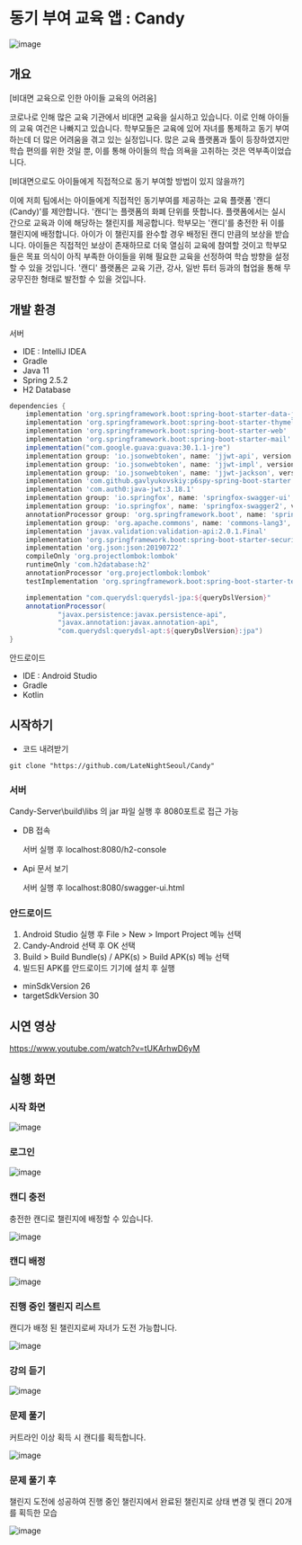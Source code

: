 # 동기 부여 교육 앱 : Candy

![image](https://user-images.githubusercontent.com/60308568/132358449-42e6af8b-b8fe-48ba-9d91-2b08a70d06c0.png) 


## 개요
[비대면 교육으로 인한 아이들 교육의 어려움]

코로나로 인해 많은 교육 기관에서 비대면 교육을 실시하고 있습니다. 이로 인해 아이들의 교육 여건은 나빠지고 있습니다. 학부모들은 교육에 있어 자녀를 통제하고 동기 부여하는데 더 많은 어려움을 겪고 있는 실정입니다. 많은 교육 플랫폼과 툴이 등장하였지만 학습 편의를 위한 것일 뿐, 이를 통해 아이들의 학습 의욕을 고취하는 것은 역부족이었습니다.

[비대면으로도 아이들에게 직접적으로 동기 부여할 방법이 있지 않을까?]

이에 저희 팀에서는 아이들에게 직접적인 동기부여를 제공하는 교육 플랫폼 '캔디(Candy)'를 제안합니다.
'캔디'는 플랫폼의 화폐 단위를 뜻합니다. 플랫폼에서는 실시간으로 교육과 이에 해당하는 챌린지를 제공합니다. 학부모는 '캔디'를 충전한 뒤 이를 챌린지에 배정합니다. 아이가 이 챌린지를 완수할 경우 배정된 캔디 만큼의 보상을 받습니다. 아이들은 직접적인 보상이 존재하므로 더욱 열심히 교육에 참여할 것이고 학부모들은 목표 의식이 아직 부족한 아이들을 위해 필요한 교육을 선정하여 학습 방향을 설정할 수 있을 것입니다. '캔디' 플랫폼은 교육 기관, 강사, 일반 튜터 등과의 협업을 통해 무궁무진한 형태로 발전할 수 있을 것입니다.

## 개발 환경

서버
- IDE : IntelliJ IDEA
- Gradle
- Java 11
- Spring 2.5.2
- H2 Database 

``` gradle
dependencies {
    implementation 'org.springframework.boot:spring-boot-starter-data-jpa'
    implementation 'org.springframework.boot:spring-boot-starter-thymeleaf'
    implementation 'org.springframework.boot:spring-boot-starter-web'
    implementation 'org.springframework.boot:spring-boot-starter-mail'
    implementation("com.google.guava:guava:30.1.1-jre")
    implementation group: 'io.jsonwebtoken', name: 'jjwt-api', version: '0.11.2'
    implementation group: 'io.jsonwebtoken', name: 'jjwt-impl', version: '0.11.2'
    implementation group: 'io.jsonwebtoken', name: 'jjwt-jackson', version: '0.11.2'
    implementation 'com.github.gavlyukovskiy:p6spy-spring-boot-starter:1.6.2'
    implementation 'com.auth0:java-jwt:3.18.1'
    implementation group: 'io.springfox', name: 'springfox-swagger-ui', version: '2.9.2'
    implementation group: 'io.springfox', name: 'springfox-swagger2', version: '2.9.2'
    annotationProcessor group: 'org.springframework.boot', name: 'spring-boot-configuration-processor'
    implementation group: 'org.apache.commons', name: 'commons-lang3', version: '3.12.0'
    implementation 'javax.validation:validation-api:2.0.1.Final'
    implementation 'org.springframework.boot:spring-boot-starter-security'
    implementation 'org.json:json:20190722'
    compileOnly 'org.projectlombok:lombok'
    runtimeOnly 'com.h2database:h2'
    annotationProcessor 'org.projectlombok:lombok'
    testImplementation 'org.springframework.boot:spring-boot-starter-test'

    implementation "com.querydsl:querydsl-jpa:${queryDslVersion}"
    annotationProcessor(
            "javax.persistence:javax.persistence-api",
            "javax.annotation:javax.annotation-api",
            "com.querydsl:querydsl-apt:${queryDslVersion}:jpa")
}
```

안드로이드
- IDE : Android Studio
- Gradle
- Kotlin

## 시작하기

- 코드 내려받기

``` git
git clone "https://github.com/LateNightSeoul/Candy"
```

### 서버

Candy-Server\build\libs 의 jar 파일 실행 후  8080포트로 접근 가능

  - DB 접속
  
    서버 실행 후 localhost:8080/h2-console
    
  - Api 문서 보기
  
    서버 실행 후 localhost:8080/swagger-ui.html
  
### 안드로이드

  1. Android Studio 실행 후 File > New > Import Project 메뉴 선택
  2. Candy-Android 선택 후 OK 선택
  3. Build > Build Bundle(s) / APK(s) > Build APK(s) 메뉴 선택
  4. 빌드된 APK를 안드로이드 기기에 설치 후 실행

  - minSdkVersion 26
  - targetSdkVersion 30

## 시연 영상
https://www.youtube.com/watch?v=tUKArhwD6yM


## 실행 화면 


### 시작 화면

![image](https://user-images.githubusercontent.com/60308568/132361844-c65f0a54-503f-4c4f-a656-0a9be2012663.png)



### 로그인 

![image](https://user-images.githubusercontent.com/60308568/132363015-d9e27998-451d-47e7-8db7-71551be4525a.png)




### 캔디 충전
   충전한 캔디로 챌린지에 배정할 수 있습니다.

![image](https://user-images.githubusercontent.com/60308568/132362044-b1a3e0da-6cb8-48e3-a1c3-032671f504f3.png)



### 캔디 배정
 
![image](https://user-images.githubusercontent.com/60308568/132362208-d2489c2a-2124-4ffd-ae96-124b44475ab7.png)



### 진행 중인 챌린지 리스트
   캔디가 배정 된 챌린지로써 자녀가 도전 가능합니다.
    
![image](https://user-images.githubusercontent.com/60308568/132362269-0d1169fe-3b62-4489-9ac0-52cbafb0c59c.png)



### 강의 듣기

![image](https://user-images.githubusercontent.com/60308568/132362374-33c4e245-7ada-45ab-846e-4bc13034620a.png)



### 문제 풀기
   커트라인 이상 획득 시 캔디를 획득합니다.
    
![image](https://user-images.githubusercontent.com/60308568/132362427-54b82b10-7652-4e7f-ad74-c5ad3390eff4.png)



### 문제 풀기 후
   챌린지 도전에 성공하여 진행 중인 챌린지에서 완료된 챌린지로 상태 변경 및 캔디 20개를 획득한 모습
    
![image](https://user-images.githubusercontent.com/60308568/132362531-6a5ff108-d8a4-45ac-8953-382dfd01ae18.png)
